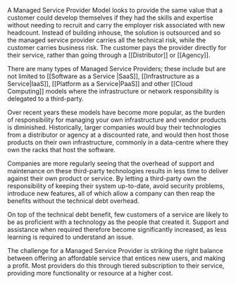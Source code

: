 A Managed Service Provider Model looks to provide the same value that a customer could develop themselves if they had the skills and expertise without needing to recruit and carry the employer risk associated with new headcount. Instead of building inhouse, the solution is outsourced and so the managed service provider carries all the technical risk, while the customer carries business risk. The customer pays the provider directly for their service, rather than going through a [[Distributor]] or [[Agency]].

There are many types of Managed Service Providers; these include but are not limited to [[Software as a Service |SaaS]], [[Infrastructure as a Service|IaaS]], [[Platform as a Service|PaaS]] and other [[Cloud Computing]] models where the infrastructure or network responsibility is delegated to a third-party.

Over recent years these models have become more popular, as the burden of responsibility for managing your own infrastructure and vendor products is diminished. Historically, larger companies would buy their technologies from a distributor or agency at a discounted rate, and would then host those products on their own infrastructure, commonly in a data-centre where they own the racks that host the software.

Companies are more regularly seeing that the overhead of support and maintenance on these third-party technologies results in less time to deliver against their own product or service. By letting a third-party own the responsibility of keeping their system up-to-date, avoid security problems, introduce new features, all of which allow a company can then reap the benefits without the technical debt overhead.

On top of the technical debt benefit, few customers of a service are likely to be as proficient with a technology as the people that created it. Support and assistance when required therefore become significantly increased, as less learning is required to understand an issue.

The challenge for a Managed Service Provider is striking the right balance between offering an affordable service that entices new users, and making a profit. Most providers do this through tiered subscription to their service, providing more functionality or resource at a higher cost.